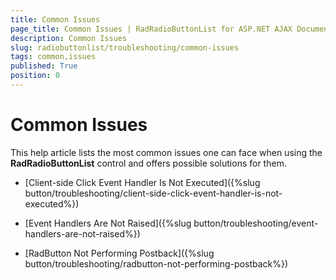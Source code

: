 ```yaml
---
title: Common Issues
page_title: Common Issues | RadRadioButtonList for ASP.NET AJAX Documentation
description: Common Issues
slug: radiobuttonlist/troubleshooting/common-issues
tags: common,issues
published: True
position: 0
---
```


# Common Issues

This help article lists the most common issues one can face when using the **RadRadioButtonList** control and offers possible solutions for them.

* [Client-side Click Event Handler Is Not Executed]({%slug button/troubleshooting/client-side-click-event-handler-is-not-executed%})

* [Event Handlers Are Not Raised]({%slug button/troubleshooting/event-handlers-are-not-raised%})

* [RadButton Not Performing Postback]({%slug button/troubleshooting/radbutton-not-performing-postback%})

